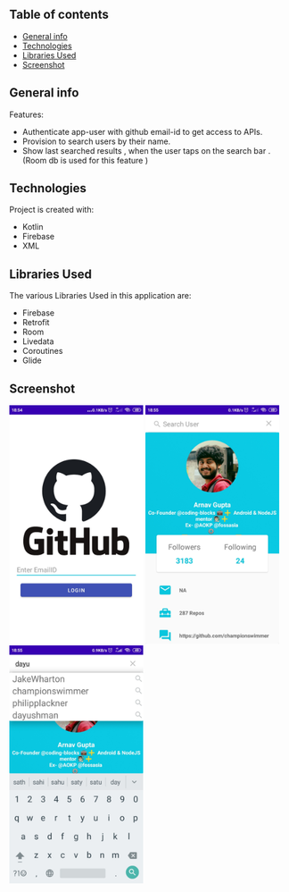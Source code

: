 ## Table of contents
* [General info](#general-info)
* [Technologies](#technologies)
* [Libraries Used](#libraries-used)
* [Screenshot](#screenshot)

## General info
Features:
* Authenticate app-user with github email-id to get access to APIs.
* Provision to search users by their name.
* Show last searched results , when the user taps on the search bar . (Room db is used for this feature )

## Technologies
Project is created with:
* Kotlin
* Firebase
* XML

## Libraries Used
The various Libraries Used in this application are:
* Firebase
* Retrofit
* Room
* Livedata
* Coroutines
* Glide

## Screenshot
<img src="https://github.com/dayushman/githubApp/blob/main/assets/LoginScreenSS.jpg" width="240">     <img src="https://github.com/dayushman/githubApp/blob/main/assets/ProfileScreenSS.jpg" width="240">     <img src="https://github.com/dayushman/githubApp/blob/main/assets/SearchHistorySS.jpg" width="240"> 
